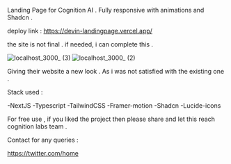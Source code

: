 
Landing Page for Cognition AI . 
Fully responsive with animations and Shadcn .


deploy link : https://devin-landingpage.vercel.app/

the site is not final . if needed, i can complete this . 



![localhost_3000_ (3)](https://github.com/mxnan/devin-landingpage/assets/128995981/5a9f8da4-d0f2-4c6e-a9ad-0f17c790c092)
![localhost_3000_ (2)](https://github.com/mxnan/devin-landingpage/assets/128995981/dc405429-9117-42a4-b26e-dc189227043b)






Giving their website a new look . As i was not satisfied with the existing one .




Stack used :

-NextJS
-Typescript
-TailwindCSS
-Framer-motion
-Shadcn
-Lucide-icons


For free use , if you liked the project then please share and let this reach cognition labs team .




Contact for any queries : 

https://twitter.com/home
